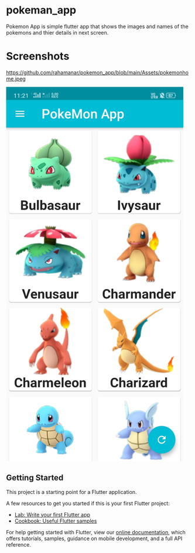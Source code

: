 # pokeman_app

Pokemon App is simple flutter app that shows the images and names of the pokemons and thier details in next screen.

# Screenshots 

https://github.com/rahamanar/pokemon_app/blob/main/Assets/pokemonhome.jpeg

![alt text](https://github.com/rahamanar/pokemon_app/blob/main/Assets/pokemonhome.jpeg?raw=true)

## Getting Started

This project is a starting point for a Flutter application.

A few resources to get you started if this is your first Flutter project:

- [Lab: Write your first Flutter app](https://flutter.dev/docs/get-started/codelab)
- [Cookbook: Useful Flutter samples](https://flutter.dev/docs/cookbook)

For help getting started with Flutter, view our
[online documentation](https://flutter.dev/docs), which offers tutorials,
samples, guidance on mobile development, and a full API reference.

